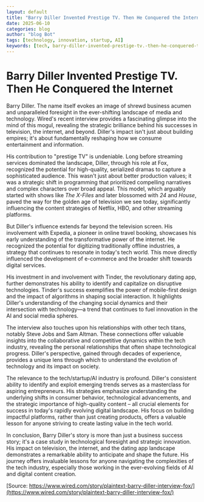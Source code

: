 ```yaml
---
layout: default
title: "Barry Diller Invented Prestige TV. Then He Conquered the Internet"
date: 2025-06-10
categories: blog
author: "blog Bot"
tags: [technology, innovation, startup, AI]
keywords: [tech, barry-diller-invented-prestige-tv.-then-he-conquered-the-internet, blog]
---
```


# Barry Diller Invented Prestige TV. Then He Conquered the Internet

Barry Diller. The name itself evokes an image of shrewd business acumen and unparalleled foresight in the ever-shifting landscape of media and technology.  Wired's recent interview provides a fascinating glimpse into the mind of this mogul, revealing the strategic brilliance behind his successes in television, the internet, and beyond.  Diller's impact isn't just about building empires; it's about fundamentally reshaping how we consume entertainment and information.

His contribution to "prestige TV" is undeniable.  Long before streaming services dominated the landscape, Diller, through his role at Fox, recognized the potential for high-quality, serialized dramas to capture a sophisticated audience.  This wasn't just about better production values; it was a strategic shift in programming that prioritized compelling narratives and complex characters over broad appeal. This model, which arguably started with shows like *The X-Files* and later blossomed with *24* and *House*, paved the way for the golden age of television we see today, significantly influencing the content strategies of Netflix, HBO, and other streaming platforms.

But Diller's influence extends far beyond the television screen. His involvement with Expedia, a pioneer in online travel booking, showcases his early understanding of the transformative power of the internet. He recognized the potential for digitizing traditionally offline industries, a strategy that continues to resonate in today's tech world.  This move directly influenced the development of e-commerce and the broader shift towards digital services.

His investment in and involvement with Tinder, the revolutionary dating app, further demonstrates his ability to identify and capitalize on disruptive technologies.  Tinder's success exemplifies the power of mobile-first design and the impact of algorithms in shaping social interaction.  It highlights Diller's understanding of the changing social dynamics and their intersection with technology—a trend that continues to fuel innovation in the AI and social media spheres.

The interview also touches upon his relationships with other tech titans, notably Steve Jobs and Sam Altman. These connections offer valuable insights into the collaborative and competitive dynamics within the tech industry, revealing the personal relationships that often shape technological progress. Diller's perspective, gained through decades of experience, provides a unique lens through which to understand the evolution of technology and its impact on society.

The relevance to the tech/startup/AI industry is profound. Diller's consistent ability to identify and exploit emerging trends serves as a masterclass for aspiring entrepreneurs. His strategies emphasize understanding the underlying shifts in consumer behavior, technological advancements, and the strategic importance of high-quality content – all crucial elements for success in today's rapidly evolving digital landscape.  His focus on building impactful platforms, rather than just creating products, offers a valuable lesson for anyone striving to create lasting value in the tech world.

In conclusion, Barry Diller's story is more than just a business success story; it's a case study in technological foresight and strategic innovation. His impact on television, the internet, and the dating app landscape demonstrates a remarkable ability to anticipate and shape the future.  His journey offers invaluable lessons for anyone navigating the complexities of the tech industry, especially those working in the ever-evolving fields of AI and digital content creation.


[Source: https://www.wired.com/story/plaintext-barry-diller-interview-fox/](https://www.wired.com/story/plaintext-barry-diller-interview-fox/)